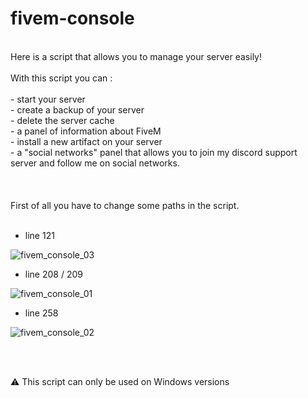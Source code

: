 <h1> fivem-console </h1>
<br>
Here is a script that allows you to manage your server easily!
<br>
<br>
With this script you can :
<br>
<br>
- start your server
<br>
- create a backup of your server
<br>
- delete the server cache
<br>
- a panel of information about FiveM
<br>
- install a new artifact on your server 
<br>
- a "social networks" panel that allows you to join my discord support server and follow me on social networks.
<br>
<br>
<br>
<br>
First of all you have to change some paths in the script.
<br>
<br>

- line 121

![fivem_console_03](https://user-images.githubusercontent.com/79750023/161385024-9ab64828-9f46-42b4-b895-3e09de3c55a4.png)



- line 208 / 209 

![fivem_console_01](https://user-images.githubusercontent.com/79750023/161384944-10507c57-79c2-4676-94de-0c8245b3e760.png)

- line 258

![fivem_console_02](https://user-images.githubusercontent.com/79750023/161384995-a401668b-7368-4d97-ad12-6a6fd5b24cc8.png)

<br>
<br>

⚠️ This script can only be used on Windows versions

